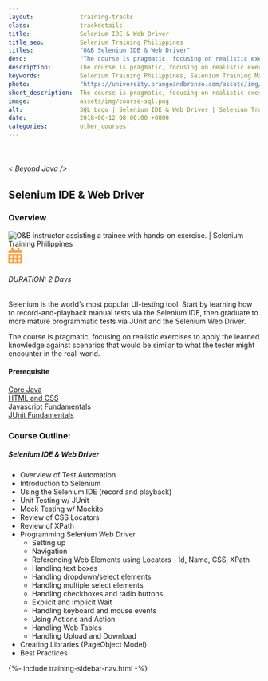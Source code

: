 ```yaml
---
layout:             training-tracks
class:              trackdetails
title:              Selenium IDE & Web Driver
title_seo:          Selenium Training Philippines
titles:             "O&B Selenium IDE & Web Driver"
desc:               "The course is pragmatic, focusing on realistic exercises to apply the learned knowledge against scenarios that would be similar to what the tester might encounter in the real-world."
description:        The course is pragmatic, focusing on realistic exercises to apply the learned knowledge against scenarios that would be similar to what the tester might encounter in the real-world.
keywords:           Selenium Training Philippines, Selenium Training Manila, Selenium IDE & Web Driver Training Course Philippines, Selenium IDE & Web Driver, Test Automation
photo:              "https://university.orangeandbronze.com/assets/img/SeleniumIDEAnsWebDriver-FBLinkPostPhoto.png"
short_description:  The course is pragmatic, focusing on realistic exercises to apply the learned knowledge against scenarios that would be similar to what the tester might encounter in the real-world.
image:              assets/img/course-sql.png
alt:                SQL Logo | Selenium IDE & Web Driver | Selenium Training Philippines | Orange and Bronze Software Labs
date:               2018-06-12 08:00:00 +0800
categories:         other_courses
---
```

<div class="section-content">
        <div class="container-fluid auto-1110">
            <div class="row">
                <div class="col">
                    <div class="panel-content">
                        <div class="title-section">
                            <img src="{{ "assets/img/title-software.png" | relative_url }}" alt="">
                            <div class="title">
                                <h6>
                                    < Beyond Java />
                                </h6>
                                <h2>Selenium IDE & Web Driver</h2>
                            </div>
                        </div>
                        <div class="row" data-sticky-container>
                            <div class="track-panel">
                                <div class="track-content">
                                    <section id="overview">
                                        <h3>Overview</h3>
                                        <img class="mb30 img-fluid" src="{{ "assets/img/SeleniumIDEAnsWebDriver-cover.png" | relative_url }}" alt="O&B instructor assisting a trainee with hands-on exercise. | Selenium Training Philippines">
                                        <div class="track-details">
                                        <div class="details mr40">
                                            <img src="/assets/img/ico-calendar.svg" alt="">
                                            <h6>DURATION: 2 Days</h6>
                                        </div>
                                    </div>
                                        <p>
                                            Selenium is the world’s most popular UI-testing tool. Start by learning how to record-and-playback manual tests via the Selenium IDE, then graduate to more mature programmatic tests via JUnit and the Selenium Web Driver.
                                        </p>
                                        <p>
                                            The course is pragmatic, focusing on realistic exercises to apply the learned knowledge against scenarios that would be similar to what the tester might encounter in the real-world.
                                        </p>
                                        <h4>
                                            Prerequisite
                                        </h4>
                                        <p>
                                            <a href="/java/core-java/" target="_blank">Core Java</a><br/><a href="/other_courses/html-css/" target="_blank">HTML and CSS</a><br/><a href="/other_courses/javascript/">Javascript Fundamentals</a><br/><a href="/other_courses/junit/">JUnit Fundamentals</a>
                                        </p>
                                    </section>
                                    <section id="topic-outline">
                                        <h3>
                                            Course Outline:
                                        </h3>
                                        <h5 class="course-title">Selenium IDE & Web Driver</h5>
                                        <ul class="course-outline">
                                        <li>Overview of Test Automation</li>
                                        <li>Introduction to Selenium</li>
                                        <li>Using the Selenium IDE (record and playback)</li>
                                        <li>Unit Testing w/ JUnit</li>
                                        <li>Mock Testing w/ Mockito</li>
                                        <li>Review of CSS Locators</li>
                                        <li>Review of XPath</li>
                                        <li>Programming Selenium Web Driver
                                            <ul>
                                                <li>Setting up</li>
                                                <li>Navigation</li>
                                                <li>Referencing Web Elements using Locators - Id, Name, CSS, XPath</li>
                                                <li>Handling text boxes</li>
                                                <li>Handling dropdown/select elements</li>
                                                <li>Handling multiple select elements</li>
                                                <li>Handling checkboxes and radio buttons</li>
                                                <li>Explicit and Implicit Wait</li>
                                                <li>Handling keyboard and mouse events</li>
                                                <li>Using Actions and Action</li>
                                                <li>Handling Web Tables</li>
                                                <li>Handling Upload and Download</li>
                                            </ul>
                                        </li>
                                        <li>Creating Libraries (PageObject Model)</li>
                                        <li>Best Practices</li>
                                        </ul>
                                    </section>
                                </div>
                                {%- include training-sidebar-nav.html -%}
                            </div>
                        </div>
                    </div>
                </div>
            </div>
        </div>
    </div>

